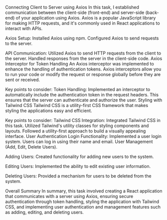 Connecting Client to Server using Axios
In this task, I established communication between the client-side (front-end) and server-side (back-end) of your application using Axios. Axios is a popular JavaScript library for making HTTP requests, and it's commonly used in React applications to interact with APIs.

Axios Setup:
Installed Axios using npm.
Configured Axios to send requests to the server.

API Communication:
Utilized Axios to send HTTP requests from the client to the server.
Handled responses from the server in the client-side code.
Axios Interceptor for Token Handling
An Axios interceptor was implemented to enhance the handling of authentication tokens. Axios interceptors allow you to run your code or modify the request or response globally before they are sent or received.

Key points to consider:
Token Handling:
Implemented an interceptor to automatically include the authentication token in the request headers.
This ensures that the server can authenticate and authorize the user.
Styling with Tailwind CSS
Tailwind CSS is a utility-first CSS framework that makes styling the applications easy and efficient.

Key points to consider:
Tailwind CSS Integration:
Integrated Tailwind CSS in this task.
Utilized Tailwind's utility classes for styling components and layouts.
Followed a utility-first approach to build a visually appealing interface.
User Authentication
Login Functionality:
Implemented a user login system.
Users can log in using their name and email.
User Management (Add, Edit, Delete Users).

Adding Users:
Created functionality for adding new users to the system.

Editing Users:
Implemented the ability to edit existing user information.

Deleting Users:
Provided a mechanism for users to be deleted from the system.

Overall Summary
In summary, this task involved creating a React application that communicates with a server using Axios, ensuring secure authentication through token handling, styling the application with Tailwind CSS, and implementing user authentication and management features such as adding, editing, and deleting users.